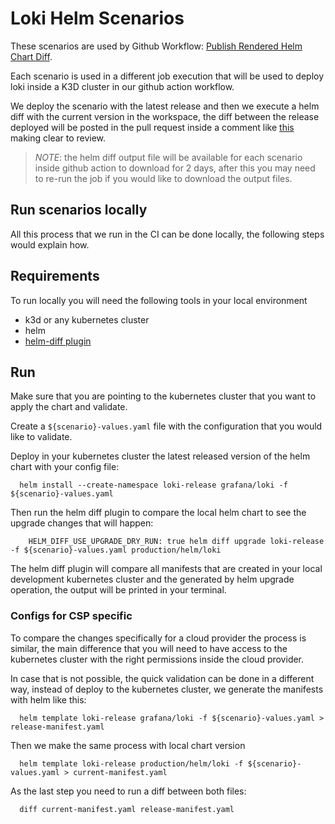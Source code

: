 # Loki Helm Scenarios

These scenarios are used by Github Workflow: [Publish Rendered Helm Chart Diff](../../../../.github/workflows/helm-diff-ci.yml).

Each scenario is used in a different job execution that will be used to deploy loki inside a K3D cluster in our github action workflow.

We deploy the scenario with the latest release and then we execute a helm diff with the current version in the workspace, the diff between the release deployed will be posted in the pull request inside a comment like [this](https://github.com/grafana/loki/pull/15734#issuecomment-2592439539) making clear to review.

>*NOTE*: the helm diff output file will be available for each scenario inside github action to download for 2 days, after this you may need to re-run the job if you would like to download the output files.

## Run scenarios locally

All this process that we run in the CI can be done locally, the following steps would explain how.

## Requirements

To run locally you will need the following tools in your local environment

* k3d or any kubernetes cluster
* helm
* [helm-diff plugin](https://github.com/databus23/helm-diff)

## Run

Make sure that you are pointing to the kubernetes cluster that you want to apply the chart and validate.

Create a `${scenario}-values.yaml` file with the configuration that you would like to validate.

Deploy in your kubernetes cluster the latest released version of the helm chart with your config file:

```shell
  helm install --create-namespace loki-release grafana/loki -f ${scenario}-values.yaml
```

 Then run the helm diff plugin to compare the local helm chart to see the upgrade changes that will happen:

```shell
    HELM_DIFF_USE_UPGRADE_DRY_RUN: true helm diff upgrade loki-release -f ${scenario}-values.yaml production/helm/loki
```

The helm diff plugin will compare all manifests that are created in your local development kubernetes cluster and the generated by helm upgrade operation, the output will be printed in your terminal.

### Configs for CSP specific

To compare the changes specifically for a cloud provider the process is similar, the main difference that you will need to have access to the kubernetes cluster with the right permissions inside the cloud provider.

In case that is not possible, the quick validation can be done in a different way, instead of deploy to the kubernetes cluster, we generate the manifests with helm like this:

```shell
  helm template loki-release grafana/loki -f ${scenario}-values.yaml > release-manifest.yaml
```

Then we make the same process with local chart version

```shell
  helm template loki-release production/helm/loki -f ${scenario}-values.yaml > current-manifest.yaml
```

As the last step you need to run a diff between both files:

```shell
  diff current-manifest.yaml release-manifest.yaml
```
